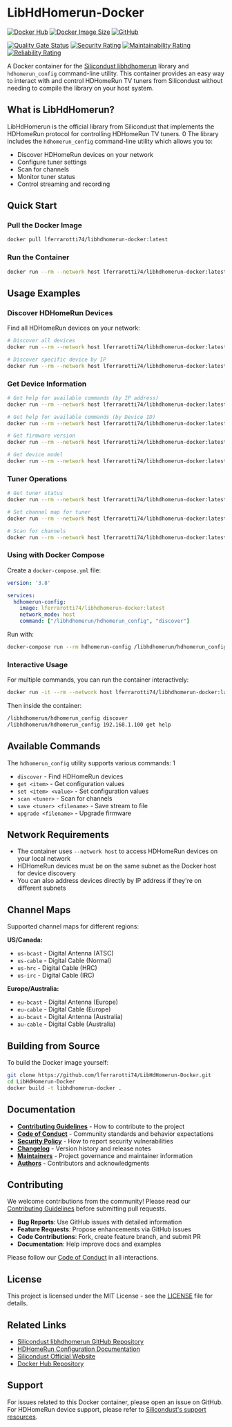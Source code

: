# LibHdHomerun-Docker

[![Docker Hub](https://img.shields.io/docker/pulls/lferrarotti74/libhdhomerun-docker)](https://hub.docker.com/r/lferrarotti74/libhdhomerun-docker)
[![Docker Image Size](https://img.shields.io/docker/image-size/lferrarotti74/libhdhomerun-docker/latest)](https://hub.docker.com/r/lferrarotti74/libhdhomerun-docker)
[![GitHub](https://img.shields.io/github/license/lferrarotti74/LibHdHomerun-Docker)](LICENSE)

<!-- SonarQube Badges -->
[![Quality Gate Status](https://sonarcloud.io/api/project_badges/measure?project=lferrarotti74_LibHdHomerun-Docker&metric=alert_status)](https://sonarcloud.io/summary/new_code?id=lferrarotti74_LibHdHomerun-Docker)
[![Security Rating](https://sonarcloud.io/api/project_badges/measure?project=lferrarotti74_LibHdHomerun-Docker&metric=security_rating)](https://sonarcloud.io/summary/new_code?id=lferrarotti74_LibHdHomerun-Docker)
[![Maintainability Rating](https://sonarcloud.io/api/project_badges/measure?project=lferrarotti74_LibHdHomerun-Docker&metric=sqale_rating)](https://sonarcloud.io/summary/new_code?id=lferrarotti74_LibHdHomerun-Docker)
[![Reliability Rating](https://sonarcloud.io/api/project_badges/measure?project=lferrarotti74_LibHdHomerun-Docker&metric=reliability_rating)](https://sonarcloud.io/summary/new_code?id=lferrarotti74_LibHdHomerun-Docker)

A Docker container for the [Silicondust libhdhomerun](https://github.com/Silicondust/libhdhomerun) library and `hdhomerun_config` command-line utility. This container provides an easy way to interact with and control HDHomeRun TV tuners from Silicondust without needing to compile the library on your host system.

## What is LibHdHomerun?

LibHdHomerun is the official library from Silicondust that implements the HDHomeRun protocol for controlling HDHomeRun TV tuners. <mcreference link="https://github.com/Silicondust/libhdhomerun" index="0">0</mcreference> The library includes the `hdhomerun_config` command-line utility which allows you to:

- Discover HDHomeRun devices on your network
- Configure tuner settings
- Scan for channels
- Monitor tuner status
- Control streaming and recording

## Quick Start

### Pull the Docker Image

```bash
docker pull lferrarotti74/libhdhomerun-docker:latest
```

### Run the Container

```bash
docker run --rm --network host lferrarotti74/libhdhomerun-docker:latest /libhdhomerun/hdhomerun_config discover
```

## Usage Examples

### Discover HDHomeRun Devices

Find all HDHomeRun devices on your network:

```bash
# Discover all devices
docker run --rm --network host lferrarotti74/libhdhomerun-docker:latest /libhdhomerun/hdhomerun_config discover

# Discover specific device by IP
docker run --rm --network host lferrarotti74/libhdhomerun-docker:latest /libhdhomerun/hdhomerun_config discover 192.168.1.100
```

### Get Device Information

```bash
# Get help for available commands (by IP address)
docker run --rm --network host lferrarotti74/libhdhomerun-docker:latest /libhdhomerun/hdhomerun_config 192.168.1.100 get help

# Get help for available commands (by Device ID)
docker run --rm --network host lferrarotti74/libhdhomerun-docker:latest /libhdhomerun/hdhomerun_config 12410A5D get help

# Get firmware version
docker run --rm --network host lferrarotti74/libhdhomerun-docker:latest /libhdhomerun/hdhomerun_config 192.168.1.100 get /sys/version

# Get device model
docker run --rm --network host lferrarotti74/libhdhomerun-docker:latest /libhdhomerun/hdhomerun_config 192.168.1.100 get /sys/model
```

### Tuner Operations

```bash
# Get tuner status
docker run --rm --network host lferrarotti74/libhdhomerun-docker:latest /libhdhomerun/hdhomerun_config 192.168.1.100 get /tuner0/status

# Set channel map for tuner
docker run --rm --network host lferrarotti74/libhdhomerun-docker:latest /libhdhomerun/hdhomerun_config 192.168.1.100 set /tuner0/channelmap us-bcast

# Scan for channels
docker run --rm --network host lferrarotti74/libhdhomerun-docker:latest /libhdhomerun/hdhomerun_config 192.168.1.100 scan /tuner0
```

### Using with Docker Compose

Create a `docker-compose.yml` file:

```yaml
version: '3.8'

services:
  hdhomerun-config:
    image: lferrarotti74/libhdhomerun-docker:latest
    network_mode: host
    command: ["/libhdhomerun/hdhomerun_config", "discover"]
```

Run with:

```bash
docker-compose run --rm hdhomerun-config /libhdhomerun/hdhomerun_config 192.168.1.100 get /sys/version
```

### Interactive Usage

For multiple commands, you can run the container interactively:

```bash
docker run -it --rm --network host lferrarotti74/libhdhomerun-docker:latest /bin/bash
```

Then inside the container:

```bash
/libhdhomerun/hdhomerun_config discover
/libhdhomerun/hdhomerun_config 192.168.1.100 get help
```

## Available Commands

The `hdhomerun_config` utility supports various commands: <mcreference link="https://info.hdhomerun.com/info/hdhomerun_config" index="1">1</mcreference>

- `discover` - Find HDHomeRun devices
- `get <item>` - Get configuration values
- `set <item> <value>` - Set configuration values
- `scan <tuner>` - Scan for channels
- `save <tuner> <filename>` - Save stream to file
- `upgrade <filename>` - Upgrade firmware

## Network Requirements

- The container uses `--network host` to access HDHomeRun devices on your local network
- HDHomeRun devices must be on the same subnet as the Docker host for device discovery
- You can also address devices directly by IP address if they're on different subnets

## Channel Maps

Supported channel maps for different regions:

**US/Canada:**
- `us-bcast` - Digital Antenna (ATSC)
- `us-cable` - Digital Cable (Normal)
- `us-hrc` - Digital Cable (HRC)
- `us-irc` - Digital Cable (IRC)

**Europe/Australia:**
- `eu-bcast` - Digital Antenna (Europe)
- `eu-cable` - Digital Cable (Europe)
- `au-bcast` - Digital Antenna (Australia)
- `au-cable` - Digital Cable (Australia)

## Building from Source

To build the Docker image yourself:

```bash
git clone https://github.com/lferrarotti74/LibHdHomerun-Docker.git
cd LibHdHomerun-Docker
docker build -t libhdhomerun-docker .
```

## Documentation

- **[Contributing Guidelines](CONTRIBUTING.md)** - How to contribute to the project
- **[Code of Conduct](CODE_OF_CONDUCT.md)** - Community standards and behavior expectations
- **[Security Policy](SECURITY.md)** - How to report security vulnerabilities
- **[Changelog](CHANGELOG.md)** - Version history and release notes
- **[Maintainers](MAINTAINERS.md)** - Project governance and maintainer information
- **[Authors](AUTHORS.md)** - Contributors and acknowledgments

## Contributing

We welcome contributions from the community! Please read our [Contributing Guidelines](CONTRIBUTING.md) before submitting pull requests.

- **Bug Reports**: Use GitHub issues with detailed information
- **Feature Requests**: Propose enhancements via GitHub issues
- **Code Contributions**: Fork, create feature branch, and submit PR
- **Documentation**: Help improve docs and examples

Please follow our [Code of Conduct](CODE_OF_CONDUCT.md) in all interactions.

## License

This project is licensed under the MIT License - see the [LICENSE](LICENSE) file for details.

## Related Links

- [Silicondust libhdhomerun GitHub Repository](https://github.com/Silicondust/libhdhomerun)
- [HDHomeRun Configuration Documentation](https://info.hdhomerun.com/info/hdhomerun_config)
- [Silicondust Official Website](https://www.silicondust.com/)
- [Docker Hub Repository](https://hub.docker.com/r/lferrarotti74/libhdhomerun-docker)

## Support

For issues related to this Docker container, please open an issue on GitHub.
For HDHomeRun device support, please refer to [Silicondust's support resources](https://www.silicondust.com/support/).